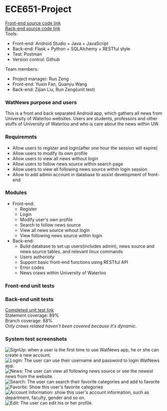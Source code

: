 # ECE651-Project
[Front-end source code link](https://github.com/faushine/ECE651-Project) <br>
[Back-end source code link](https://github.com/faushine/ECE651-Project-Back-end) <br>
Tools:
+ Front-end: Android Studio + Java + JavaScript
+ Back-end: Flask + Python + SQLAlchemy + RESTful style
+ Test: Postman
+ Version control: Github

Team members:
+ Project manager: Run Zeng
+ Front-end: Yuxin Fan, Quanyu Wang
+ Back-end: Zijian Liu, Run Zeng(unit test)

### WatNews purpose and users
This is a front and back separated Android app, which gathers all news from University of Waterloo websites. Users are students, professors and other stuffs of University of Waterloo and who is care about the news within UW.

### Requiremnts 
+ Allow users to register and login(after one hour the session will expire)
+ Allow users to modify its own profile
+ Allow users to view all news without login
+ Allow users to follow news source within search page
+ Allow users to view all following news source within login session
+ Allow to add admin account in database to assist development of front-end

### Modules
+ Front-end:
  + Register
  + Login
  + Modify user's own profile
  + Search to follow news source
  + View all news source wihout login
  + View following news source within login
+ Back-end:
  + Build database to set up users(includes admin), news source and news source tables, and relevant linux commands
  + Users authorioty 
  + Support basic front-end functions using RESTful API
  + Error codes
  + News craws within University of Waterloo

### Front-end unit tests

### Back-end unit tests 
[Completed unit test link](https://github.com/faushine/ECE651-Project-Back-end/blob/master/test_newsapp.py) <br>
Statement coverage: 89% <br>
Branch coverage: 88% <br>
*Only craws related haven't been covered because it's dynamic.*

### System test screenshots
![SignUp: when a user is the first time to use WatNews app, he or she can create a new account.](https://github.com/faushine/ECE651-Project/image/signup.jpg)
![Login: The user can use their username and password to login WatNews app.](https://github.com/faushine/ECE651-Project/image/login.jpg)
![News: The user can view all following news source or see the newest news from the website.](https://github.com/faushine/ECE651-Project/image/news.jpg)
![Search: The user can search their favorite categories and add to favorite](https://github.com/faushine/ECE651-Project/image/search.jpg)
![Favorite: Show this user's favorite categories](https://github.com/faushine/ECE651-Project/image/following.jpg)
![Account Information: show this user's account information, such as department, faculty, gender and so on.](https://github.com/faushine/ECE651-Project/image/account.jpg)
![Edit: The user can edit his or her profile.](https://github.com/faushine/ECE651-Project/image/edit.jpg)



